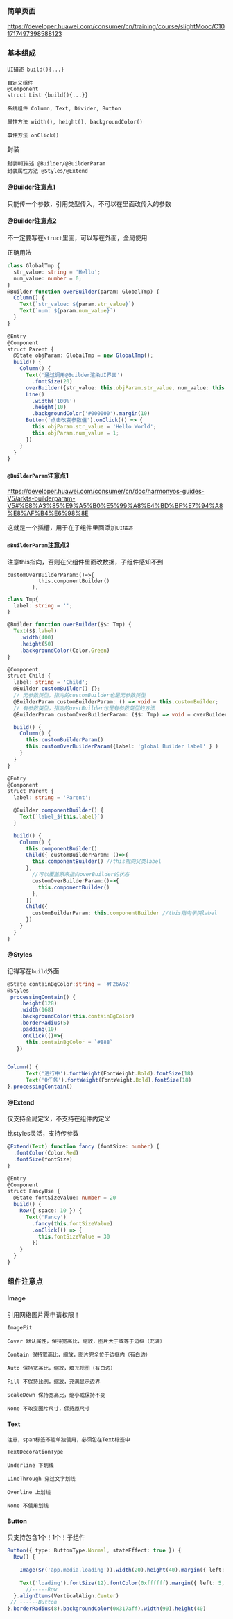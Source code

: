 ### 简单页面

https://developer.huawei.com/consumer/cn/training/course/slightMooc/C101717497398588123



### 基本组成

```
UI描述 build(){...}

自定义组件 
@Component 
struct List {build(){...}}

系统组件 Column, Text, Divider, Button

属性方法 width(), height(), backgroundColor()

事件方法 onClick()
```

封装

```
封装UI描述 @Builder/@BuilderParam
封装属性方法 @Styles/@Extend
```



#### @Builder注意点1

只能传一个参数，引用类型传入，不可以在里面改传入的参数



#### @Builder注意点2

不一定要写在`struct`里面，可以写在外面，全局使用

正确用法

```typescript
class GlobalTmp {
  str_value: string = 'Hello';
  num_value: number = 0;
}
@Builder function overBuilder(param: GlobalTmp) {
  Column() {
    Text(`str_value: ${param.str_value}`)
    Text(`num: ${param.num_value}`)
  }
}

@Entry
@Component
struct Parent {
  @State objParam: GlobalTmp = new GlobalTmp();
  build() {
    Column() {
      Text('通过调用@Builder渲染UI界面')
        .fontSize(20)
      overBuilder({str_value: this.objParam.str_value, num_value: this.objParam.num_value})
      Line()
        .width('100%')
        .height(10)
        .backgroundColor('#000000').margin(10)
      Button('点击改变参数值').onClick(() => {
        this.objParam.str_value = 'Hello World';
        this.objParam.num_value = 1;
      })
    }
  }
}
```



#### `@BuilderParam`注意点1

https://developer.huawei.com/consumer/cn/doc/harmonyos-guides-V5/arkts-builderparam-V5#%E8%A3%85%E9%A5%B0%E5%99%A8%E4%BD%BF%E7%94%A8%E8%AF%B4%E6%98%8E

这就是一个插槽，用于在子组件里面添加`UI描述`



#### `@BuilderParam`注意点2

注意this指向，否则在父组件里面改数据，子组件感知不到

```
customOverBuilderParam:()=>{
          this.componentBuilder()
        },
```



```typescript
class Tmp{
  label: string = '';
}

@Builder function overBuilder($$: Tmp) {
  Text($$.label)
    .width(400)
    .height(50)
    .backgroundColor(Color.Green)
}

@Component
struct Child {
  label: string = 'Child';
  @Builder customBuilder() {};
  // 无参数类型，指向的customBuilder也是无参数类型
  @BuilderParam customBuilderParam: () => void = this.customBuilder;
  // 有参数类型，指向的overBuilder也是有参数类型的方法
  @BuilderParam customOverBuilderParam: ($$: Tmp) => void = overBuilder;

  build() {
    Column() {
      this.customBuilderParam()
      this.customOverBuilderParam({label: 'global Builder label' } )
    }
  }
}

@Entry
@Component
struct Parent {
  label: string = 'Parent';

  @Builder componentBuilder() {
    Text(`label_${this.label}`)
  }

  build() {
    Column() {
      this.componentBuilder()
      Child({ customBuilderParam: ()=>{
        this.componentBuilder() //this指向父类label
      },
        //可以覆盖原来指向overBuilder的状态
        customOverBuilderParam:()=>{
          this.componentBuilder()
        },
      })
      Child({
        customBuilderParam: this.componentBuilder //this指向子类label
      })
    }
  }
}
```









#### @Styles

记得写在`build`外面

```typescript
@State containBgColor:string = '#F26A62'
@Styles
 processingContain() {
    .height(128)
    .width(168)
    .backgroundColor(this.containBgColor)
    .borderRadius(5)
    .padding(10)
    .onClick(()=>{
      this.containBgColor = `#888`
   })


Column() {
      Text('进行中').fontWeight(FontWeight.Bold).fontSize(18)
      Text('0任务').fontWeight(FontWeight.Bold).fontSize(18)
}.processingContain()
```



#### @Extend

仅支持全局定义，不支持在组件内定义

比styles灵活，支持传参数

```typescript
@Extend(Text) function fancy (fontSize: number) {
  .fontColor(Color.Red)
  .fontSize(fontSize)
}

@Entry
@Component
struct FancyUse {
  @State fontSizeValue: number = 20
  build() {
    Row({ space: 10 }) {
      Text('Fancy')
        .fancy(this.fontSizeValue)
        .onClick(() => {
          this.fontSizeValue = 30
        })
    }
  }
}
```



### 组件注意点

#### Image

引用网络图片需申请权限！

`ImageFit`

```
Cover 默认属性，保持宽高比，缩放，图片大于或等于边框（充满）

Contain 保持宽高比，缩放，图片完全位于边框内（有白边）

Auto 保持宽高比，缩放，填充视图（有白边）

Fill 不保持比例，缩放，充满显示边界

ScaleDown 保持宽高比，缩小或保持不变

None 不改变图片尺寸，保持原尺寸
```



#### Text

```
注意，span标签不能单独使用，必须包在Text标签中
```



`TextDecorationType`

```
Underline 下划线

LineThrough 穿过文字划线

Overline 上划线

None 不使用划线
```





#### Button

只支持包含1个！1个！子组件

```typescript
Button({ type: ButtonType.Normal, stateEffect: true }) {
  Row() {
      
    Image($r('app.media.loading')).width(20).height(40).margin({ left: 12 })
      
    Text('loading').fontSize(12).fontColor(0xffffff).margin({ left: 5, right: 12 })
      //-----Row
  }.alignItems(VerticalAlign.Center)
 // ------Button
}.borderRadius(8).backgroundColor(0x317aff).width(90).height(40)
```

